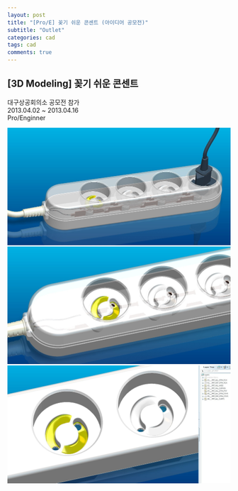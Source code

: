 ```yaml
---
layout: post
title: "[Pro/E] 꽂기 쉬운 콘센트 (아이디어 공모전)"
subtitle: "Outlet"
categories: cad
tags: cad
comments: true
---
```


## [3D Modeling] 꽂기 쉬운 콘센트
대구상공회의소 공모전 참가<br>
2013.04.02 ~ 2013.04.16<br>
Pro/Enginner<br>

![Alt text](https://github.com/JeongJaeyoung0/JeongJaeyoung0.github.io/blob/master/assets/img/cad/%EC%BD%98%EC%84%BC%ED%8A%B8_(1).JPG?raw=true)
![Alt text](https://github.com/JeongJaeyoung0/JeongJaeyoung0.github.io/blob/master/assets/img/cad/%EC%BD%98%EC%84%BC%ED%8A%B8_(2).JPG?raw=true)
![Alt text](https://github.com/JeongJaeyoung0/JeongJaeyoung0.github.io/blob/master/assets/img/cad/%EC%BD%98%EC%84%BC%ED%8A%B8_(3).JPG?raw=true)
